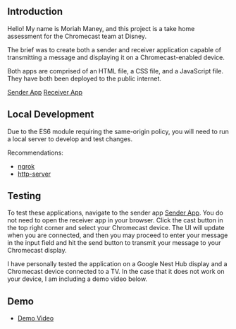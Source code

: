 ## Introduction

Hello! My name is Moriah Maney, and this project is a take home assessment for the Chromecast team at Disney.

The brief was to create both a sender and receiver application capable of transmitting a message and displaying it on a Chromecast-enabled device.

Both apps are comprised of an HTML file, a CSS file, and a JavaScript file. They have both been deployed to the public internet.

[Sender App](https://sender-omega.vercel.app/)
[Receiver App](https://receiver-mu.vercel.app/)

## Local Development

Due to the ES6 module requiring the same-origin policy, you will need to run a local server to develop and test changes.

Recommendations:

- [ngrok](https://ngrok.com/docs/getting-started/)
- [http-server](https://www.npmjs.com/package/http-server)

## Testing

To test these applications, navigate to the sender app [Sender App](https://sender-omega.vercel.app/). You do not need to open the receiver app in your browser. Click the cast button in the top right corner and select your Chromecast device. The UI will update when you are connected, and then you may proceed to enter your message in the input field and hit the send button to transmit your message to your Chromecast display.

I have personally tested the application on a Google Nest Hub display and a Chromecast device connected to a TV. In the case that it does not work on your device, I am including a demo video below.

## Demo

- [Demo Video](https://www.loom.com/share/02c7145585af43d78bc9ddac875194ad?sid=195493e1-872a-44de-88d5-63cf56ff4c3d)
